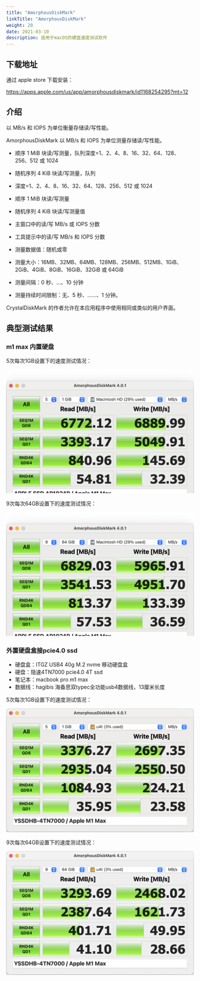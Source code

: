 ```yaml
---
title: "AmorphousDiskMark"
linkTitle: "AmorphousDiskMark"
weight: 20
date: 2021-03-10
description: 适用于macOS的硬盘速度测试软件
---
```




## 下载地址

通过 apple store 下载安装：

https://apps.apple.com/us/app/amorphousdiskmark/id1168254295?mt=12

## 介绍

以 MB/s 和 IOPS 为单位衡量存储读/写性能。


AmorphousDiskMark 以 MB/s 和 IOPS 为单位测量存储读/写性能。


- 顺序 1 MiB 块读/写测量，队列深度=1、2、4、8、16、32、64、128、256、512 或 1024

- 随机序列 4 KiB 块读/写测量，队列

- 深度=1、2、4、8、16、32、64、128、256、512 或 1024

- 顺序 1 MiB 块读/写测量

- 随机序列 4 KiB 块读/写测量值

- 主窗口中的读/写 MB/s 或 IOPS 分数

- 工具提示中的读/写 MB/s 和 IOPS 分数

- 测量数据值：随机或零

- 测量大小：16MB、32MB、64MB、128MB、256MB、512MB、1GiB、2GiB、4GiB、8GiB、16GiB、32GiB 或 64GiB

- 测量间隔：0 秒、...、10 分钟

- 测量持续时间限制：无、5 秒、......、1 分钟。

CrystalDiskMark 的作者允许在本应用程序中使用相同或类似的用户界面。

## 典型测试结果

### m1 max 内置硬盘

5次每次1GB设置下的速度测试情况：

![APPLE-SSD-AP1024R-Apple-M1Max](images/APPLE-SSD-AP1024R-Apple-M1Max.png)

9次每次64GB设置下的速度测试情况：

![APPLE-SSD-AP1024R-Apple-M1Max](images/APPLE-SSD-AP1024R-Apple-M1Max-2.png)

### 外置硬盘盒接pcie4.0 ssd

- 硬盘盒：ITGZ USB4 40g M.2 nvme 移动硬盘盒
- 硬盘：隐速4TN7000 pcie4.0 4T ssd
- 笔记本：macbook pro m1 max
- 数据线：hagibis 海备思双typec全功能usb4数据线，13厘米长度

5次每次1GB设置下的速度测试情况：

![YSSDHB-4TN7000-Apple-M1Max](images/YSSDHB-4TN7000-Apple-M1Max.png)

9次每次64GB设置下的速度测试情况：

![YSSDHB-4TN7000-Apple-M1Max](images/YSSDHB-4TN7000-Apple-M1Max-2.png)
